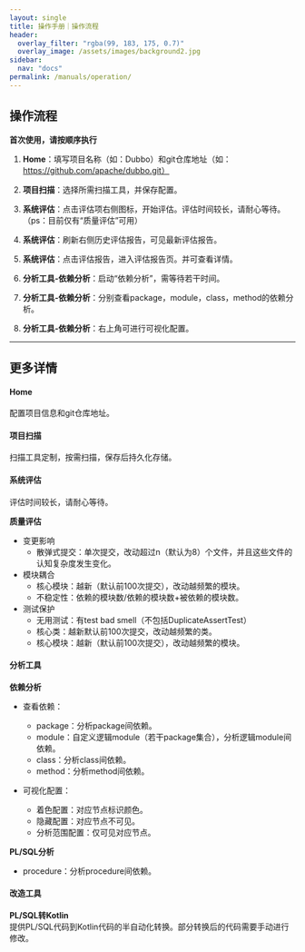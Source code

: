 ```yaml
---
layout: single
title: 操作手册｜操作流程
header:
  overlay_filter: "rgba(99, 183, 175, 0.7)"
  overlay_image: /assets/images/background2.jpg
sidebar:
  nav: "docs"
permalink: /manuals/operation/
---
```


## 操作流程
**首次使用，请按顺序执行**

1. **Home**：填写项目名称（如：Dubbo）和git仓库地址（如：https://github.com/apache/dubbo.git） 

2. **项目扫描**：选择所需扫描工具，并保存配置。  

3. **系统评估**：点击评估项右侧图标，开始评估。评估时间较长，请耐心等待。（ps：目前仅有“质量评估”可用） 

4. **系统评估**：刷新右侧历史评估报告，可见最新评估报告。  

5. **系统评估**：点击评估报告，进入评估报告页。并可查看详情。

6. **分析工具-依赖分析**：启动“依赖分析”，需等待若干时间。

7. **分析工具-依赖分析**：分别查看package，module，class，method的依赖分析。

8. **分析工具-依赖分析**：右上角可进行可视化配置。



***
## 更多详情

#### Home
配置项目信息和git仓库地址。  

#### 项目扫描
扫描工具定制，按需扫描，保存后持久化存储。

#### 系统评估
评估时间较长，请耐心等待。

**质量评估**
- 变更影响
    - 散弹式提交：单次提交，改动超过n（默认为8）个文件，并且这些文件的认知复杂度发生变化。
- 模块耦合
    - 核心模块：越新（默认前100次提交），改动越频繁的模块。
    - 不稳定性：依赖的模块数/依赖的模块数+被依赖的模块数。
- 测试保护
    - 无用测试：有test bad smell（不包括DuplicateAssertTest）
    - 核心类：越新默认前100次提交，改动越频繁的类。
    - 核心模块：越新（默认前100次提交），改动越频繁的模块。

#### 分析工具
**依赖分析**
- 查看依赖：
    - package：分析package间依赖。
    - module：自定义逻辑module（若干package集合），分析逻辑module间依赖。
    - class：分析class间依赖。
    - method：分析method间依赖。

- 可视化配置：
    - 着色配置：对应节点标识颜色。
    - 隐藏配置：对应节点不可见。
    - 分析范围配置：仅可见对应节点。

**PL/SQL分析**
- procedure：分析procedure间依赖。

#### 改造工具
**PL/SQL转Kotlin**  
提供PL/SQL代码到Kotlin代码的半自动化转换。部分转换后的代码需要手动进行修改。


